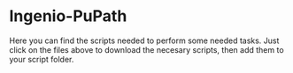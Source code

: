 # Ingenio-PuPath
Here you can find the scripts needed to perform some needed tasks. 
Just click on the files above to download the necesary scripts, then add them to your script folder. 
